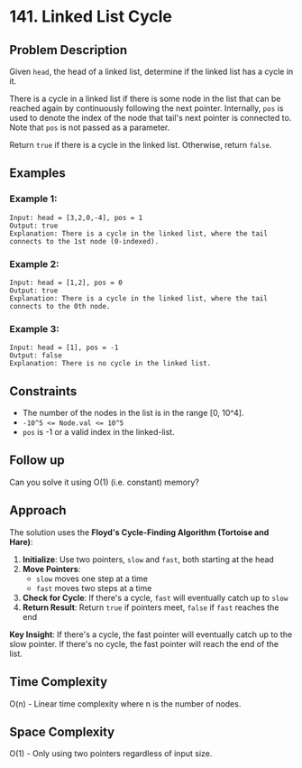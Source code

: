 # 141. Linked List Cycle

## Problem Description

Given `head`, the head of a linked list, determine if the linked list has a cycle in it.

There is a cycle in a linked list if there is some node in the list that can be reached again by continuously following the next pointer. Internally, `pos` is used to denote the index of the node that tail's next pointer is connected to. Note that `pos` is not passed as a parameter.

Return `true` if there is a cycle in the linked list. Otherwise, return `false`.

## Examples

### Example 1:
```
Input: head = [3,2,0,-4], pos = 1
Output: true
Explanation: There is a cycle in the linked list, where the tail connects to the 1st node (0-indexed).
```

### Example 2:
```
Input: head = [1,2], pos = 0
Output: true
Explanation: There is a cycle in the linked list, where the tail connects to the 0th node.
```

### Example 3:
```
Input: head = [1], pos = -1
Output: false
Explanation: There is no cycle in the linked list.
```

## Constraints

- The number of the nodes in the list is in the range [0, 10^4].
- `-10^5 <= Node.val <= 10^5`
- `pos` is -1 or a valid index in the linked-list.

## Follow up

Can you solve it using O(1) (i.e. constant) memory?

## Approach

The solution uses the **Floyd's Cycle-Finding Algorithm (Tortoise and Hare)**:

1. **Initialize**: Use two pointers, `slow` and `fast`, both starting at the head
2. **Move Pointers**: 
   - `slow` moves one step at a time
   - `fast` moves two steps at a time
3. **Check for Cycle**: If there's a cycle, `fast` will eventually catch up to `slow`
4. **Return Result**: Return `true` if pointers meet, `false` if `fast` reaches the end

**Key Insight**: If there's a cycle, the fast pointer will eventually catch up to the slow pointer. If there's no cycle, the fast pointer will reach the end of the list.

## Time Complexity

O(n) - Linear time complexity where n is the number of nodes.

## Space Complexity

O(1) - Only using two pointers regardless of input size.
